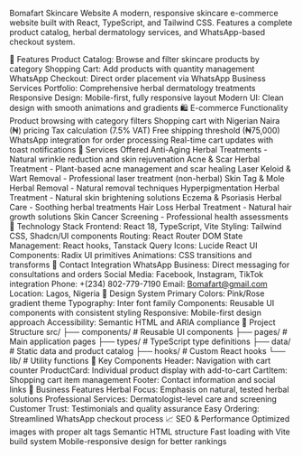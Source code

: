 Bomafart Skincare Website
A modern, responsive skincare e-commerce website built with React, TypeScript, and Tailwind CSS. Features a complete product catalog, herbal dermatology services, and WhatsApp-based checkout system.

🌟 Features
Product Catalog: Browse and filter skincare products by category
Shopping Cart: Add products with quantity management
WhatsApp Checkout: Direct order placement via WhatsApp Business
Services Portfolio: Comprehensive herbal dermatology treatments
Responsive Design: Mobile-first, fully responsive layout
Modern UI: Clean design with smooth animations and gradients
🛍️ E-commerce Functionality
Product browsing with category filters
Shopping cart with Nigerian Naira (₦) pricing
Tax calculation (7.5% VAT)
Free shipping threshold (₦75,000)
WhatsApp integration for order processing
Real-time cart updates with toast notifications
🌿 Services Offered
Anti-Aging Herbal Treatments - Natural wrinkle reduction and skin rejuvenation
Acne & Scar Herbal Treatment - Plant-based acne management and scar healing
Laser Keloid & Wart Removal - Professional laser treatment (non-herbal)
Skin Tag & Mole Herbal Removal - Natural removal techniques
Hyperpigmentation Herbal Treatment - Natural skin brightening solutions
Eczema & Psoriasis Herbal Care - Soothing herbal treatments
Hair Loss Herbal Treatment - Natural hair growth solutions
Skin Cancer Screening - Professional health assessments
🚀 Technology Stack
Frontend: React 18, TypeScript, Vite
Styling: Tailwind CSS, Shadcn/UI components
Routing: React Router DOM
State Management: React hooks, Tanstack Query
Icons: Lucide React
UI Components: Radix UI primitives
Animations: CSS transitions and transforms
📱 Contact Integration
WhatsApp Business: Direct messaging for consultations and orders
Social Media: Facebook, Instagram, TikTok integration
Phone: +(234) 802-779-7190
Email: Bomafart@gmail.com
Location: Lagos, Nigeria
🎨 Design System
Primary Colors: Pink/Rose gradient theme
Typography: Inter font family
Components: Reusable UI components with consistent styling
Responsive: Mobile-first design approach
Accessibility: Semantic HTML and ARIA compliance
📁 Project Structure
src/
├── components/          # Reusable UI components
├── pages/              # Main application pages
├── types/              # TypeScript type definitions
├── data/               # Static data and product catalog
├── hooks/              # Custom React hooks
└── lib/                # Utility functions
🔧 Key Components
Header: Navigation with cart counter
ProductCard: Individual product display with add-to-cart
CartItem: Shopping cart item management
Footer: Contact information and social links
💼 Business Features
Herbal Focus: Emphasis on natural, tested herbal solutions
Professional Services: Dermatologist-level care and screening
Customer Trust: Testimonials and quality assurance
Easy Ordering: Streamlined WhatsApp checkout process
📈 SEO & Performance
Optimized images with proper alt tags
Semantic HTML structure
Fast loading with Vite build system
Mobile-responsive design for better rankings
